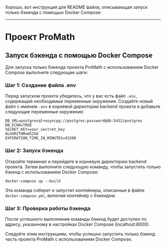 Хорошо, вот инструкция для README файла, описывающая запуск только бэкенда с помощью Docker Compose:

---

# Проект ProMath

## Запуск бэкенда с помощью Docker Compose

Для запуска только бэкенда проекта ProMath с использованием Docker Compose выполните следующие шаги:

### Шаг 1: Создание файла .env

Перед запуском проекта убедитесь, что у вас есть файл `.env`, содержащий необходимые переменные окружения. Создайте новый файл с именем `.env` в корневой директории backend проекта и добавьте следующие переменные окружения:

```
DB_URL=postgresql+asyncpg://postgres:password@db:5432/postgres
DB_ECHO=TRUE
SECRET_KEY=your_sectret_key
ALGORITHM=HS256
EXPIRATION_TIME_IN_MINUTES=43200
```

### Шаг 2: Запуск бэкенда

Откройте терминал и перейдите в корневую директорию backend проекта. Затем выполните следующую команду, чтобы запустить только бэкенд с использованием Docker Compose:

```
docker-compose up --build
```

Эта команда соберет и запустит контейнеры, описанные в файле `docker-compose.yml`, включая контейнер с бэкендом.

### Шаг 3: Проверка работы бэкенда

После успешного выполнения команды бэкенд будет доступен по адресу, указанному в настройках Docker Compose (localhost:8000).

Следуйте этим инструкциям, чтобы успешно запустить только бэкенд часть проекта ProMath с использованием Docker Compose.
